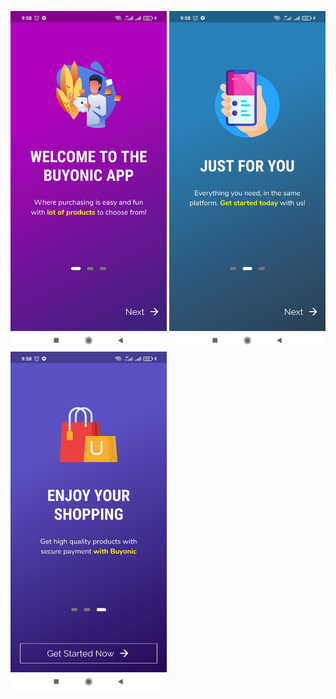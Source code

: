 <img src="images/1.jpg" width=250, height:250>    <img src="images/2.jpg" width=250, height:250>    <img src="images/3.jpg" width=250, height:250>
